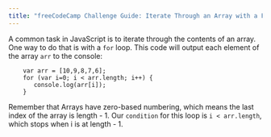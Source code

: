 ```yaml
---
title: "freeCodeCamp Challenge Guide: Iterate Through an Array with a For Loop"
---
```


A common task in JavaScript is to iterate through the contents of an array. One way to do that is with a `for` loop. This code will output each element of the array `arr` to the console:

        var arr = [10,9,8,7,6];
        for (var i=0; i < arr.length; i++) {
           console.log(arr[i]);
        }

Remember that Arrays have zero-based numbering, which means the last index of the array is length - 1\. Our `condition` for this loop is `i < arr.length`, which stops when i is at length - 1.
